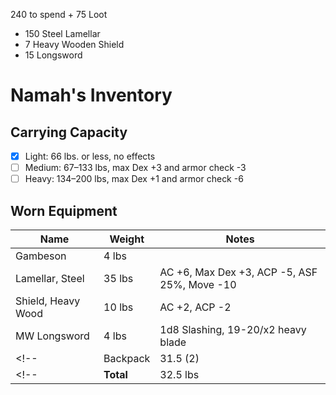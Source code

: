   240 to spend + 75 Loot
- 150 Steel Lamellar
-   7 Heavy Wooden Shield
-  15 Longsword
# Namah's Inventory 
## Carrying Capacity
 - [x] Light: 66 lbs. or less, no effects
 - [ ] Medium: 67–133 lbs, max Dex +3 and armor check -3
 - [ ] Heavy: 134–200 lbs, max Dex +1 and armor check -6
## Worn Equipment
|	Name								|	Weight	|	Notes		|
|-----------------------------|-----------|-----------|
|	Gambeson							|	4 lbs 	|
|	Lamellar, Steel				|	35 lbs 	| AC +6, Max Dex +3, ACP -5, ASF 25%, Move -10
|	Shield, Heavy Wood			|	10 lbs	| AC +2, ACP -2 
|	MW Longsword					|	4 lbs		| 1d8 Slashing, 19-20/x2 heavy blade
<!-- |	Backpack							|	31.5 (2)	|	 -->
<!-- |	**Total**						|	32.5 lbs	| -->